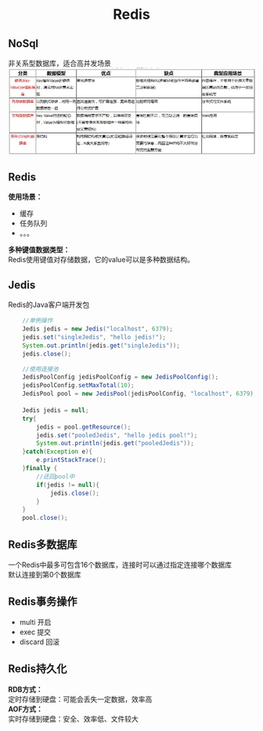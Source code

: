 # <center>Redis</center>

## NoSql
非关系型数据库，适合高并发场景
![4种不同类型的NoSql比较](assets/0/20170819-9bac28ff.png)  

## Redis
**使用场景：**
- 缓存
- 任务队列
- 。。。  

**多种键值数据类型：**  
Redis使用键值对存储数据，它的value可以是多种数据结构。

## Jedis
Redis的Java客户端开发包
```Java
    //单例操作
    Jedis jedis = new Jedis("localhost", 6379);
    jedis.set("singleJedis", "hello jedis!");
    System.out.println(jedis.get("singleJedis"));
    jedis.close();  
```
```Java
    //使用连接池
    JedisPoolConfig jedisPoolConfig = new JedisPoolConfig();
    jedisPoolConfig.setMaxTotal(10);
    JedisPool pool = new JedisPool(jedisPoolConfig, "localhost", 6379);

    Jedis jedis = null;
    try{
        jedis = pool.getResource();
        jedis.set("pooledJedis", "hello jedis pool!");
        System.out.println(jedis.get("pooledJedis"));
    }catch(Exception e){
        e.printStackTrace();
    }finally {
        //还回pool中
        if(jedis != null){
            jedis.close();
        }
    }
    pool.close();
```

## Redis多数据库
一个Redis中最多可包含16个数据库，连接时可以通过指定连接哪个数据库  
默认连接到第0个数据库

## Redis事务操作
- multi 开启
- exec 提交
- discard 回滚

## Redis持久化
**RDB方式：**  
定时存储到硬盘：可能会丢失一定数据，效率高  
**AOF方式：**  
实时存储到硬盘：安全、效率低、文件较大  
